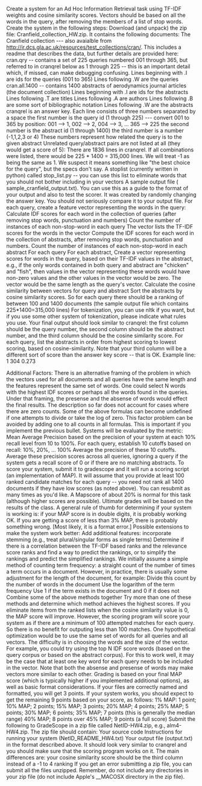 Create a system for an Ad Hoc Information Retrieval task using TF-IDF weights and cosine similarity scores. Vectors should be based on all the words in the query, after removing the members of a list of stop words. Create the system in the following steps:
Download (and unpack) the zip file: Cranfield_collection_HW.zip. It contains the following documents:
The Cranfield collection --- also avaialble from http://ir.dcs.gla.ac.uk/resources/test_collections/cran/. This includes a readme that describes the data, but further details are provided here:
cran.qry -- contains a set of 225 queries numbered 001 through 365, but referred to in cranqrel below as 1 through 225 -- this is an important detail which, if missed, can make debugging confusing.
Lines beginning with .I are ids for the queries (001 to 365)
Lines following .W are the queries
cran.all.1400 -- contains 1400 abstracts of aerodynamics journal articles (the document collection)
Lines beginning with .I are ids for the abstracts
Lines following .T are titles
Lines following .A are authors
Lines following .B are some sort of bibliographic notation
Lines following .W are the abstracts
cranqrel is an answer key. Each line consists of three numbers separated by a space
the first number is the query id (1 through 225) --- convert 001 to 365 by position: 001 --> 1, 002 --> 2, 004 --> 3, ... 365 --> 225
the second number is the abstract id (1 through 1400)
the third number is a number (-1,1,2,3 or 4)
These numbers represent how related the query is to the given abstract
Unrelated query/abstract pairs are not listed at all (they would get a score of 5): There are 1836 lines in cranqrel. If all combinations were listed, there would be 225 * 1400 = 315,000 lines.
We will treat -1 as being the same as 1. We suspect it means something like "the best choice for the query", but the specs don't say.
A stoplist (currently written in python) called stop_list.py -- you can use this list to eliminate words that you should not bother including in your vectors
A sample output file ( sample_cranfield_output.txt). You can use this as a guide to the format of your output and also to test the scorer. It was created by randomly changing the answer key. You should not seriously compare it to your output file.
For each query, create a feature vector representing the words in the query:
Calculate IDF scores for each word in the collection of queries (after removing stop words, punctuation and numbers)
Count the number of instances of each non-stop-word in each query
The vector lists the TF-IDF scores for the words in the vector
Compute the IDF scores for each word in the collection of abstracts, after removing stop words, punctuation and numbers.
Count the number of instances of each non-stop-word in each abstract
For each query
For each abstract,
Create a vector representing scores for words in the query, based on their TF-IDF values in the abstract, e.g., if the only words contained in both query and abstract are "chicken" and "fish", then values in the vector representing these words would have non-zero values and the other values in the vector would be zero. The vector would be the same length as the query's vector.
Calculate the cosine similarity between vectors for query and abstract
Sort the abstracts by cosine similarity scores. So for each query there should be a ranking of between 100 and 1400 documents (the sample output file which contains 225*1400=315,000 lines)
For tokenization, you can use nltk if you want, but if you use some other system of tokenization, please indicate what rules you use.
Your final output should look similar to cranqrel: the first column should be the query number, the second column should be the abstract number, and the third column should be the cosine similarity score. For each query, list the abstracts in order from highest scoring to lowest scoring, based on cosine-similarity. Note that your third column will be a different sort of score than the answer key score -- that is OK. Example line:
1 304 0.273

Additional Factors:
There is an alternative framing of the problem in which the vectors used for all documents and all queries have the same length and the features represent the same set of words. One could select N words with the highest IDF scores or perhaps all the words found in the queries. Under that framing, the presense and the absense of words would effect the final results.
The description so far does not account for cases where there are zero counts. Some of the above formulas can become undefined if one attempts to divide or take the log of zero. This factor problem can be avoided by adding one to all counts in all formulas. This is important if you implement the previous bullet.
Systems will be evaluated by the metric: Mean Average Precision based on the precision of your system at each 10% recall level from 10 to 100%.
For each query, establish 10 cutoffs based on recall: 10%, 20%, ... 100%
Average the precision of these 10 cutoffs.
Average these precision scores across all queries, ignoring a query if the system gets a recall score of 0 or if there are no matching abstracts.
To score your system, submit it to gradescope and it will run a scoring script (an implementation of MAP). It will assume that you provide at least 100 ranked candidate matches for each query -- you need not rank all 1400 documents if they have low scores (as noted above). You can resubmit as many times as you'd like.
A Mapscore of about 20% is normal for this task (although higher scores are possible). Ultimate grades will be based on the results of the class. A general rule of thumb for determining if your system is working is: if your MAP score is in double digits, it is probably working OK. If you are getting a score of less than 3% MAP, there is probably something wrong. [Most likely, it is a format error.]
Possible extensions to make the system work better:
Add additional features: incorporate stemming (e.g., treat plural/singular forms as single terms)
Determine if there is a correlation between the TF-IDF based ranks and the relevance score ranks and find a way to predict the rankings, or to simplify the rankings and predict the simplified rankings.
We initially assume a simple method of counting term frequency: a straight count of the number of times a term occurs in a document. However, in practice, there is usually some adjustment for the length of the document, for example:
Divide this count by the number of words in the document
Use the logarithm of the term frequency
Use 1 if the term exists in the document and 0 if it does not
Combine some of the above methods together
Try more than one of these methods and determine which method achieves the highest scores.
If you eliminate items from the ranked lists when the cosine similarity value is 0, the MAP score will improve. However, the scoring program will score your system as if there are a minimum of 100 attempted matches for each query. So there is no benefit for outputing less than 100 matches.
One hypothetical optimization would be to use the same set of words for all queries and all vectors. The difficulty is in choosing the words and the size of the vector. For example, you could try using the top N IDF score words (based on the query corpus or based on the abstract corpus). For this to work well, it may be the case that at least one key word for each query needs to be included in the vector. Note that both the absense and presense of words may make vectors more similar to each other.
Grading is based on your final MAP score (which is typically higher if you implemented additional options), as well as basic format considerations. If your files are correctly named and formatted, you will get 3 points. If your system works, you should expect to get the remaining 9 points based on your score, as follows: 1% MAP: 1 point; 10% MAP; 2 points; 15% MAP; 3 points; 20% MAP; 4 points; 25% MAP; 5 points; 30% MAP; 6 points; 35% MAP; 7 points (this is generally the median range) 40% MAP; 8 points over 45% MAP; 9 points (a full score)
Submit the following to GradeScope in a zip file called NetID-HW4.zip, e.g., alm4-HW4.zip. The zip file should contain:
Your source code
Instructions for running your system (NetID_README_HW4.txt)
Your output file (output.txt) in the format described above. It should look very similar to cranqrel and you should make sure that the scoring program works on it. The main differences are:
your cosine similarity score should be the third column instead of a -1 to 4 ranking
If you get an error submitting a zip file, you can submit all the files unzipped. Remember, do not include any directories in your zip file (do not include Apple's __MACOSX directory in the zip file).
